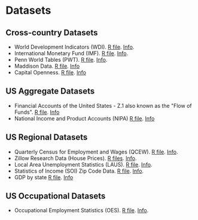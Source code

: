 # Datasets

## Cross-country Datasets

* World Development Indicators (WDI). [R file](world-bank/wdi/wdi.R). [Info](http://databank.worldbank.org/data/reports.aspx?source=world-development-indicators).
* International Monetary Fund (IMF). [R file](imf/imf.R). [Info](http://www.imf.org/en/Data#data).
* Penn World Tables (PWT). [R file](pwt/pwt.R). [Info](https://www.rug.nl/ggdc/productivity/pwt/).
* Maddison Data. [R file](maddison/maddison.R). [Info](https://www.rug.nl/ggdc/historicaldevelopment/maddison/releases/maddison-project-database-2018)
* Capital Openness. [R file](kaopen/kaopen.R). [Info](http://web.pdx.edu/~ito)

## US Aggregate Datasets

* Financial Accounts of the United States - Z.1 also known as the "Flow of Funds". [R file](frb-z1/frb-z1.R). [Info](https://www.federalreserve.gov/releases/z1/)
* National Income and Product Accounts (NIPA) [R file](nipa/nipa.R). [Info](https://www.bea.gov/iTable/index_nipa.cfm)

## US Regional Datasets

* Quarterly Census for Employment and Wages (QCEW). [R file](bls/qcew/qcew.R). [Info](https://www.bls.gov/cew/).
* Zillow Research Data (House Prices). [R files](zillow). [Info](https://www.zillow.com/research/data/).
* Local Area Unemployment Statistics (LAUS). [R file](bls/laus/laus.R). [Info](https://www.bls.gov/lau/).
* Statistics of Income (SOI) Zip Code Data. [R file](irs/soi/soi.R). [Info](http://www.nber.org/tax-stats/zipcode/).
* GDP by state [R file](bea/nipa/nipa.R). [Info](https://www.bea.gov/regional/downloadzip.cfm)

## US Occupational Datasets

* Occupational Employment Statistics (OES). [R file](oes/oes.R). [Info](https://www.bls.gov/oes/).
